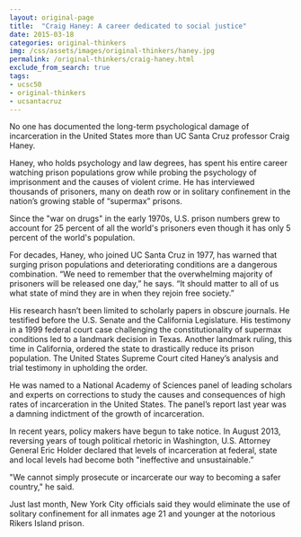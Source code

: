 ```yaml
---
layout: original-page
title:  "Craig Haney: A career dedicated to social justice"
date: 2015-03-18
categories: original-thinkers
img: /css/assets/images/original-thinkers/haney.jpg
permalink: /original-thinkers/craig-haney.html
exclude_from_search: true
tags: 
- ucsc50
- original-thinkers
- ucsantacruz
---
```


No one has documented the long-term psychological damage of incarceration in the United States more than UC Santa Cruz professor Craig Haney.

Haney, who holds psychology and law degrees, has spent his entire career watching prison populations grow while probing the psychology of imprisonment and the causes of violent crime. He has interviewed thousands of prisoners, many on death row or in solitary confinement in the nation’s growing stable of “supermax” prisons. 

Since the "war on drugs" in the early 1970s, U.S. prison numbers grew to account for 25 percent of all the world's prisoners even though it has only 5 percent of the world's population. 

For decades, Haney, who joined UC Santa Cruz in 1977, has warned that surging prison populations and deteriorating conditions are a dangerous combination. “We need to remember that the overwhelming majority of prisoners will be released one day,” he says. “It should matter to all of us what state of mind they are in when they rejoin free society.” 

His research hasn’t been limited to scholarly papers in obscure journals. He testified before the U.S. Senate and the California Legislature. His testimony in a 1999 federal court case challenging the constitutionality of supermax conditions led to a landmark decision in Texas. Another landmark ruling, this time in California, ordered the state to drastically reduce its prison population. The United States Supreme Court cited Haney’s analysis and trial testimony in upholding the order.

He was named to a National Academy of Sciences panel of leading scholars and experts on corrections to study the causes and consequences of high rates of incarceration in the United States. The panel’s report last year was a damning indictment of the growth of incarceration.

In recent years, policy makers have begun to take notice. In August 2013, reversing years of tough political rhetoric in Washington, U.S. Attorney General Eric Holder declared that levels of incarceration at federal, state and local levels had become both "ineffective and unsustainable.”

"We cannot simply prosecute or incarcerate our way to becoming a safer country," he said. 

Just last month, New York City officials said they would eliminate the use of solitary confinement for all inmates age 21 and younger at the notorious Rikers Island prison. 